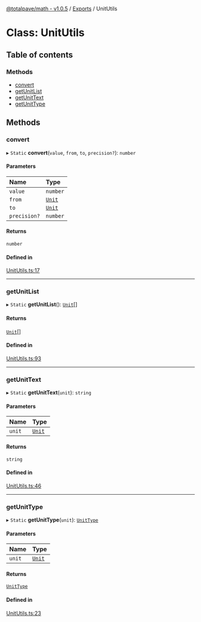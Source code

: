 [@totalpave/math - v1.0.5](../README.md) / [Exports](../modules.md) / UnitUtils

# Class: UnitUtils

## Table of contents

### Methods

- [convert](UnitUtils.md#convert)
- [getUnitList](UnitUtils.md#getunitlist)
- [getUnitText](UnitUtils.md#getunittext)
- [getUnitType](UnitUtils.md#getunittype)

## Methods

### convert

▸ `Static` **convert**(`value`, `from`, `to`, `precision?`): `number`

#### Parameters

| Name | Type |
| :------ | :------ |
| `value` | `number` |
| `from` | [`Unit`](../enums/Unit.md) |
| `to` | [`Unit`](../enums/Unit.md) |
| `precision?` | `number` |

#### Returns

`number`

#### Defined in

[UnitUtils.ts:17](https://github.com/totalpave/math/blob/630ea33/src/UnitUtils.ts#L17)

___

### getUnitList

▸ `Static` **getUnitList**(): [`Unit`](../enums/Unit.md)[]

#### Returns

[`Unit`](../enums/Unit.md)[]

#### Defined in

[UnitUtils.ts:93](https://github.com/totalpave/math/blob/630ea33/src/UnitUtils.ts#L93)

___

### getUnitText

▸ `Static` **getUnitText**(`unit`): `string`

#### Parameters

| Name | Type |
| :------ | :------ |
| `unit` | [`Unit`](../enums/Unit.md) |

#### Returns

`string`

#### Defined in

[UnitUtils.ts:46](https://github.com/totalpave/math/blob/630ea33/src/UnitUtils.ts#L46)

___

### getUnitType

▸ `Static` **getUnitType**(`unit`): [`UnitType`](../enums/UnitType.md)

#### Parameters

| Name | Type |
| :------ | :------ |
| `unit` | [`Unit`](../enums/Unit.md) |

#### Returns

[`UnitType`](../enums/UnitType.md)

#### Defined in

[UnitUtils.ts:23](https://github.com/totalpave/math/blob/630ea33/src/UnitUtils.ts#L23)
